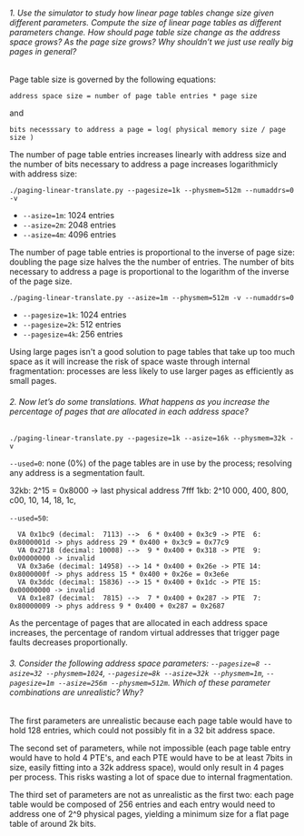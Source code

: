 ###### 1. Use the simulator to study how linear page tables change size given different parameters. Compute the size of linear page tables as different parameters change. How should page table size change as the address space grows? As the page size grows? Why shouldn’t we just use really big pages in general?

Page table size is governed by the following equations:

```
address space size = number of page table entries * page size
```

and 

```
bits necesssary to address a page = log( physical memory size / page size )
```

The number of page table entries increases linearly with address size and the number of bits necessary to address a page increases logarithmicly with address size:

`./paging-linear-translate.py --pagesize=1k --physmem=512m --numaddrs=0 -v`

* `--asize=1m`: 1024 entries
* `--asize=2m`: 2048 entries
* `--asize=4m`: 4096 entries

The number of page table entries is proportional to the inverse of page size: doubling the page size halves the the number of entries. The number of bits necessary to address a page is proportional to the logarithm of the inverse of the page size.

`./paging-linear-translate.py --asize=1m --physmem=512m -v --numaddrs=0`
* `--pagesize=1k`: 1024 entries
* `--pagesize=2k`: 512 entries
* `--pagesize=4k`: 256 entries

Using large pages isn't a good solution to page tables that take up too much space as it will increase the risk of space waste through internal fragmentation: processes are less likely to use larger pages as efficiently as small pages.


###### 2. Now let’s do some translations. What happens as you increase the percentage of pages that are allocated in each address space?

`./paging-linear-translate.py --pagesize=1k --asize=16k --physmem=32k -v`

`--used=0`: none (0%) of the page tables are in use by the process; resolving any address is a segmentation fault.

32kb: 2^15 = 0x8000 -> last physical address 7fff
 1kb: 2^10  000, 400, 800, c00, 10, 14, 18, 1c, 

`--used=50`:

```
  VA 0x1bc9 (decimal:  7113) -->  6 * 0x400 + 0x3c9 -> PTE  6: 0x8000001d -> phys address 29 * 0x400 + 0x3c9 = 0x77c9
  VA 0x2718 (decimal: 10008) -->  9 * 0x400 + 0x318 -> PTE  9: 0x00000000 -> invalid
  VA 0x3a6e (decimal: 14958) --> 14 * 0x400 + 0x26e -> PTE 14: 0x8000000f -> phys address 15 * 0x400 + 0x26e = 0x3e6e
  VA 0x3ddc (decimal: 15836) --> 15 * 0x400 + 0x1dc -> PTE 15: 0x00000000 -> invalid
  VA 0x1e87 (decimal:  7815) -->  7 * 0x400 + 0x287 -> PTE  7: 0x80000009 -> phys address 9 * 0x400 + 0x287 = 0x2687
```

As the percentage of pages that are allocated in each address space increases, the percentage of random virtual addresses that trigger page faults decreases proportionally.


###### 3. Consider the following address space parameters: `--pagesize=8 --asize=32 --physmem=1024`, `--pagesize=8k --asize=32k --physmem=1m`, `--pagesize=1m --asize=256m --physmem=512m`. Which of these parameter combinations are unrealistic? Why?

The first parameters are unrealistic because each page table would have to hold 128 entries, which could not possibly fit in a 32 bit address space.

The second set of parameters, while not impossible (each page table entry would have to hold 4 PTE's, and each PTE would have to be at least 7bits in size, easily fitting into a 32k address space), would only result in 4 pages per process. This risks wasting a lot of space due to internal fragmentation.

The third set of parameters are not as unrealistic as the first two: each page table would be composed of 256 entries and each entry would need to address one of 2^9 physical pages, yielding a minimum size for a flat page table of around 2k bits.
